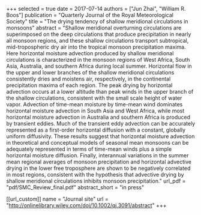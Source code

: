 +++
selected = true
date = 2017-07-14
authors = ["Jun Zhai", "William R. Boos"]
publication = "Quarterly Journal of the Royal Meteorological Society"
title = "The drying tendency of shallow meridional circulations in monsoons"
abstract = "Shallow meridional overturning circulations are superimposed on the deep circulations that produce precipitation in nearly all monsoon regions, and these shallow circulations transport subtropical, mid-tropospheric dry air into the tropical monsoon precipitation maxima.  Here horizontal moisture advection produced by shallow meridional circulations is characterized in the monsoon regions of West Africa, South Asia, Australia, and southern Africa during local summer.  Horizontal flow in the upper and lower branches of the shallow meridional circulations consistently dries and moistens air, respectively, in the continental precipitation maxima of each region.  The peak drying by horizontal advection occurs at a lower altitude than peak winds in the upper branch of the shallow circulations, consistent with the small scale height of water vapor.  Advection of time-mean moisture by time-mean wind dominates horizontal moisture advection in South Asia and West Africa, while most horizontal moisture advection in Australia and southern Africa is produced by transient eddies.  Much of the transient eddy advection can be accurately represented as a first-order horizontal diffusion with a constant, globally uniform diffusivity.  These results suggest that horizontal moisture advection in theoretical and conceptual models of seasonal mean monsoons can be adequately represented in terms of time-mean winds plus a simple horizontal moisture diffusion. Finally, interannual variations in the summer mean regional averages of monsoon precipitation and horizontal advective drying in the lower free troposphere are shown to be negatively correlated in most regions, consistent with the hypothesis that advective drying by shallow meridional circulations inhibits monsoon precipitation."
url_pdf = "pdf/SMC_Review_final.pdf"
abstract_short =  "in press"

[[url_custom]]
  name = "Journal site"
  url = "http://onlinelibrary.wiley.com/doi/10.1002/qj.3091/abstract"
+++

